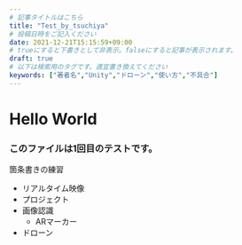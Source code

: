 ```yaml
---
# 記事タイトルはこちら
title: "Test_by_tsuchiya"
# 投稿日時をご記入ください
date: 2021-12-21T15:15:59+09:00
# trueにすると下書きとして非表示。falseにすると記事が表示されます。
draft: true
# 以下は検索用のタグです。適宜書き換えてください
keywords: ["著者名","Unity","ドローン","使い方","不具合"]
---
```


# Hello World
### このファイルは1回目のテストです。

箇条書きの練習
- リアルタイム映像
- プロジェクト
- 画像認識
    - ARマーカー
- ドローン
